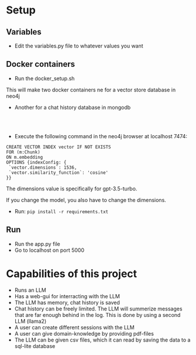 # Setup 

## Variables
- Edit the variables.py file to whatever values you want


## Docker containers
- Run the docker_setup.sh

This will make two docker containers
ne for a vector store database in neo4j
- Another for a chat history database in mongodb
<br />
<br />

- Execute the following command in the neo4j browser at localhost 7474:
```
CREATE VECTOR INDEX vector IF NOT EXISTS
FOR (m:Chunk)
ON m.embedding
OPTIONS {indexConfig: {
 `vector.dimensions`: 1536,
 `vector.similarity_function`: 'cosine'
}}
```
The dimensions value is specifically for gpt-3.5-turbo.

If you change the model, you also have to change the dimensions.

- Run: `pip install -r requirements.txt`



## Run
- Run the app.py file
- Go to localhost on port 5000



# Capabilities of this project
- Runs an LLM
- Has a web-gui for interracting with the LLM
- The LLM has memory, chat history is saved
- Chat history can be freely limited. The LLM will summerize messages that are far enough behind in the log. This is done by using a second LLM (llama2)
- A user can create different sessions with the LLM
- A user can give domain-knowledge by providing pdf-files
- The LLM can be given csv files, which it can read by saving the data to a sql-lite database 





